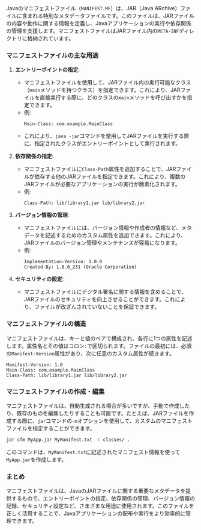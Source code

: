 Javaのマニフェストファイル（`MANIFEST.MF`）は、JAR（Java ARchive）ファイルに含まれる特別なメタデータファイルです。このファイルは、JARファイルの内容や動作に関する情報を定義し、Javaアプリケーションの実行や依存関係の管理を支援します。マニフェストファイルはJARファイル内の`META-INF`ディレクトリに格納されています。

### マニフェストファイルの主な用途

1. **エントリーポイントの指定**:
   - マニフェストファイルを使用して、JARファイル内の実行可能なクラス（`main`メソッドを持つクラス）を指定できます。これにより、JARファイルを直接実行する際に、どのクラスの`main`メソッドを呼び出すかを指定できます。
   - 例:
     ```plaintext
     Main-Class: com.example.MainClass
     ```
   - これにより、`java -jar`コマンドを使用してJARファイルを実行する際に、指定されたクラスがエントリーポイントとして実行されます。

2. **依存関係の指定**:
   - マニフェストファイルに`Class-Path`属性を追加することで、JARファイルが依存する他のJARファイルを指定できます。これにより、複数のJARファイルが必要なアプリケーションの実行が簡素化されます。
   - 例:
     ```plaintext
     Class-Path: lib/library1.jar lib/library2.jar
     ```

3. **バージョン情報の管理**:
   - マニフェストファイルには、バージョン情報や作成者の情報など、メタデータを記述するためのカスタム属性を追加できます。これにより、JARファイルのバージョン管理やメンテナンスが容易になります。
   - 例:
     ```plaintext
     Implementation-Version: 1.0.0
     Created-By: 1.8.0_231 (Oracle Corporation)
     ```

4. **セキュリティの設定**:
   - マニフェストファイルにデジタル署名に関する情報を含めることで、JARファイルのセキュリティを向上させることができます。これにより、ファイルが改ざんされていないことを保証できます。

### マニフェストファイルの構造

マニフェストファイルは、キーと値のペアで構成され、各行に1つの属性を記述します。属性名とその値はコロン`:`で区切られます。ファイルの最初には、必須の`Manifest-Version`属性があり、次に任意のカスタム属性が続きます。

```plaintext
Manifest-Version: 1.0
Main-Class: com.example.MainClass
Class-Path: lib/library1.jar lib/library2.jar
```

### マニフェストファイルの作成・編集

マニフェストファイルは、自動生成される場合が多いですが、手動で作成したり、既存のものを編集したりすることも可能です。たとえば、JARファイルを作成する際に、`jar`コマンドの`-m`オプションを使用して、カスタムのマニフェストファイルを指定することができます。

```bash
jar cfm MyApp.jar MyManifest.txt -C classes/ .
```

このコマンドは、`MyManifest.txt`に記述されたマニフェスト情報を使って`MyApp.jar`を作成します。

### まとめ

マニフェストファイルは、JavaのJARファイルに関する重要なメタデータを提供するもので、エントリーポイントの指定、依存関係の管理、バージョン情報の記録、セキュリティ設定など、さまざまな用途に使用されます。このファイルを正しく活用することで、Javaアプリケーションの配布や実行をより効率的に管理できます。
